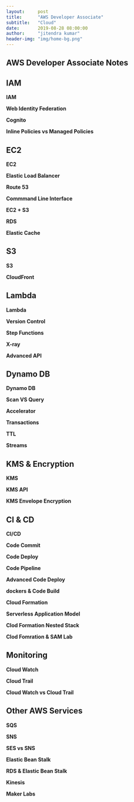 ```yaml
---
layout:     post
title:      "AWS Developer Associate"
subtitle:   "Cloud"
date:       2019-08-28 08:00:00
author:     "jitendra kumar"
header-img: "img/home-bg.png"
---
```



<p><h2 class="section-heading">AWS Developer Associate Notes</h2> </p>

<h2 class="section-heading">IAM</h2>
<p><b>IAM</b></p>
<p><b>Web Identity Federation</b></p>
<p><b>Cognito</b></p>
<p><b>Inline Policies vs Managed Policies</b></p>

<h2 class="section-heading">EC2</h2>
<p><b>EC2</b></p>
<p><b>Elastic Load Balancer</b></p>
<p><b>Route 53</b></p>
<p><b>Commmand Line Interface</b></p>
<p><b>EC2 + S3</b></p>
<p><b>RDS</b></p>
<p><b>Elastic Cache</b></p>

<h2 class="section-heading">S3</h2>
<p><b>S3</b></p>
<p><b>CloudFront</b></p>

<h2 class="section-heading">Lambda</h2>
<p><b>Lambda</b></p>
<p><b>Version Control</b></p>
<p><b>Step Functions</b></p>
<p><b>X-ray</b></p>
<p><b>Advanced API</b></p>

<h2 class="section-heading">Dynamo DB</h2>
<p><b>Dynamo DB</b></p>
<p><b>Scan VS Query</b></p>
<p><b>Accelerator</b></p>
<p><b>Transactions</b></p>
<p><b>TTL</b></p>
<p><b>Streams</b></p>

<h2 class="section-heading">KMS & Encryption</h2>
<p><b>KMS</b></p>
<p><b>KMS API</b></p>
<p><b>KMS Envelope Encryption</b></p>

<h2 class="section-heading">CI & CD</h2>
<p><b>CI/CD</b></p>
<p><b>Code Commit</b></p>
<p><b>Code Deploy</b></p>
<p><b>Code Pipeline</b></p>
<p><b>Advanced Code Deploy</b></p>
<p><b>dockers & Code Build</b></p>
<p><b>Cloud Formation</b></p>
<p><b>Serverless Application Model</b></p>
<p><b>Clod Formation Nested Stack</b></p>
<p><b>Clod Fomration & SAM Lab</b></p>

<h2 class="section-heading">Monitoring</h2>
<p><b>Cloud Watch</b></p>
<p><b>Cloud Trail</b></p>
<p><b>Cloud Watch vs Cloud Trail</b></p>

<h2 class="section-heading">Other AWS Services</h2>
<p><b>SQS</b></p>
<p><b>SNS</b></p>
<p><b>SES vs SNS</b></p>
<p><b>Elastic Bean Stalk</b></p>
<p><b>RDS & Elastic Bean Stalk</b></p>
<p><b>Kinesis</b></p>
<p><b>Maker Labs</b></p>
